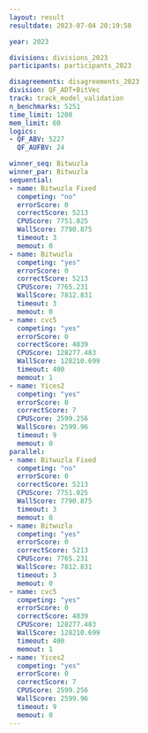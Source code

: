 ```yaml
---
layout: result
resultdate: 2023-07-04 20:19:50

year: 2023

divisions: divisions_2023
participants: participants_2023

disagreements: disagreements_2023
division: QF_ADT+BitVec
track: track_model_validation
n_benchmarks: 5251
time_limit: 1200
mem_limit: 60
logics:
- QF_ABV: 5227
  QF_AUFBV: 24

winner_seq: Bitwuzla
winner_par: Bitwuzla
sequential:
- name: Bitwuzla Fixed
  competing: "no"
  errorScore: 0
  correctScore: 5213
  CPUScore: 7751.025
  WallScore: 7790.875
  timeout: 3
  memout: 0
- name: Bitwuzla
  competing: "yes"
  errorScore: 0
  correctScore: 5213
  CPUScore: 7765.231
  WallScore: 7812.831
  timeout: 3
  memout: 0
- name: cvc5
  competing: "yes"
  errorScore: 0
  correctScore: 4839
  CPUScore: 128277.483
  WallScore: 128210.699
  timeout: 400
  memout: 1
- name: Yices2
  competing: "yes"
  errorScore: 0
  correctScore: 7
  CPUScore: 2599.256
  WallScore: 2599.96
  timeout: 9
  memout: 0
parallel:
- name: Bitwuzla Fixed
  competing: "no"
  errorScore: 0
  correctScore: 5213
  CPUScore: 7751.025
  WallScore: 7790.875
  timeout: 3
  memout: 0
- name: Bitwuzla
  competing: "yes"
  errorScore: 0
  correctScore: 5213
  CPUScore: 7765.231
  WallScore: 7812.831
  timeout: 3
  memout: 0
- name: cvc5
  competing: "yes"
  errorScore: 0
  correctScore: 4839
  CPUScore: 128277.483
  WallScore: 128210.699
  timeout: 400
  memout: 1
- name: Yices2
  competing: "yes"
  errorScore: 0
  correctScore: 7
  CPUScore: 2599.256
  WallScore: 2599.96
  timeout: 9
  memout: 0
---
```

